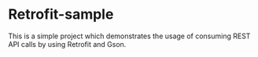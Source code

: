 # Retrofit-sample

This is a simple project which demonstrates the usage of consuming REST API calls by using Retrofit and Gson.
